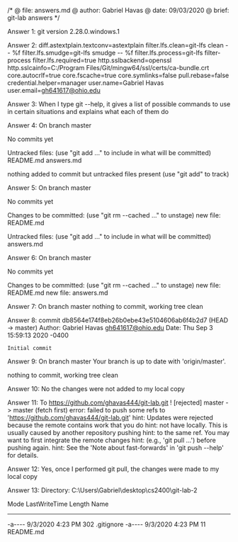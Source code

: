 /*
@ file: answers.md
@ author: Gabriel Havas
@ date: 09/03/2020
@ brief: git-lab answers
*/

Answer 1: git version 2.28.0.windows.1

Answer 2: diff.astextplain.textconv=astextplain
filter.lfs.clean=git-lfs clean -- %f
filter.lfs.smudge=git-lfs smudge -- %f
filter.lfs.process=git-lfs filter-process
filter.lfs.required=true
http.sslbackend=openssl
http.sslcainfo=C:/Program Files/Git/mingw64/ssl/certs/ca-bundle.crt
core.autocrlf=true
core.fscache=true
core.symlinks=false
pull.rebase=false
credential.helper=manager
user.name=Gabriel Havas
user.email=gh641617@ohio.edu

Answer 3: When I type git --help, it gives a list of possible commands to use in certain situations and explains what each of them do

Answer 4: On branch master

No commits yet

Untracked files:
  (use "git add <file>..." to include in what will be committed)
        README.md
        answers.md

nothing added to commit but untracked files present (use "git add" to track)

Answer 5: On branch master

No commits yet

Changes to be committed:
  (use "git rm --cached <file>..." to unstage)
        new file:   README.md

Untracked files:
  (use "git add <file>..." to include in what will be committed)
        answers.md

Answer 6: On branch master

No commits yet

Changes to be committed:
  (use "git rm --cached <file>..." to unstage)
        new file:   README.md
        new file:   answers.md

Answer 7: On branch master
nothing to commit, working tree clean

Answer 8: commit db8564e174f8eb26b0ebe43e5104606ab6f4b2d7 (HEAD -> master)
Author: Gabriel Havas <gh641617@ohio.edu>
Date:   Thu Sep 3 15:59:13 2020 -0400

    Initial commit

Answer 9: On branch master
Your branch is up to date with 'origin/master'.

nothing to commit, working tree clean

Answer 10: No the changes were not added to my local copy

Answer 11: To https://github.com/ghavas444/git-lab.git
 ! [rejected]        master -> master (fetch first)
error: failed to push some refs to 'https://github.com/ghavas444/git-lab.git'
hint: Updates were rejected because the remote contains work that you do
hint: not have locally. This is usually caused by another repository pushing
hint: to the same ref. You may want to first integrate the remote changes
hint: (e.g., 'git pull ...') before pushing again.
hint: See the 'Note about fast-forwards' in 'git push --help' for details.

Answer 12: Yes, once I performed git pull, the changes were made to my local copy

Answer 13: 
    Directory: C:\Users\Gabriel\desktop\cs2400\git-lab-2


Mode                LastWriteTime         Length Name
----                -------------         ------ ----
-a----         9/3/2020   4:23 PM            302 .gitignore
-a----         9/3/2020   4:23 PM             11 README.md
